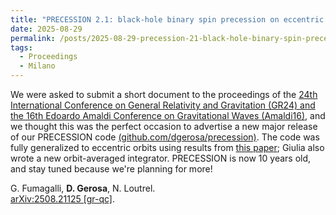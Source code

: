 ```yaml
---
title: "PRECESSION 2.1: black-hole binary spin precession on eccentric orbits"
date: 2025-08-29
permalink: /posts/2025-08-29-precession-21-black-hole-binary-spin-precession-on-eccentric-orbits
tags:
  - Proceedings
  - Milano
---
```


We were asked to submit a short document to the proceedings of the [24th International Conference on General Relativity and Gravitation (GR24) and the 16th Edoardo Amaldi Conference on Gravitational Waves (Amaldi16)](https://www.iop.org/events/24th-international-conference-general-relativity-and-gravitation-16th-edoardo-amaldi), and we thought this was the perfect occasion to advertise a new major release of our PRECESSION code [(github.com/dgerosa/precession)](https://github.com/dgerosa/precession). The code was fully generalized to eccentric orbits using results from [this paper](https://arxiv.org/pdf/2310.16893); Giulia also wrote a new orbit-averaged integrator. PRECESSION is now 10 years old, and stay tuned because we're planning for more!

G. Fumagalli, **D. Gerosa**, N. Loutrel.\
[arXiv:2508.21125 [gr-qc]](https://arxiv.org/abs/2508.21125).